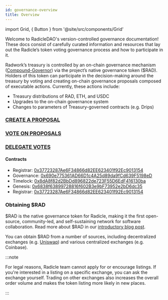 ```yaml
---
id: governance-overview
title: Overview
---
```


import Grid, { Button } from '@site/src/components/Grid'

Welcome to RadicleDAO's version-controlled governance documentation! These docs consist of carefully curated information
and resources that lay out the Radicle’s token voting governance process and how to participate in it.

Radwork’s treasury is controlled by an on-chain governance mechanism ([Compound-Governor](https://wiki.tally.xyz/docs/compound-governor)) via the project’s native governance token ($RAD). Holders of this token can participate in the decision-making around the treasury by voting and creating on-chain governance proposals composed of executable actions. Currently, these actions include:
* Treasury distributions of RAD, ETH, and USDC
* Upgrades to the on-chain governance system
* Changes to parameters of Treasury-governed contracts (e.g. Drips)

### [CREATE A PROPOSAL](https://github.com/radicle-dev/radicle-governance/blob/main/manual.md#proposal-types)
### [VOTE ON PROPOSALS](https://github.com/radicle-dev/radicle-governance/blob/main/manual.md#voting)
### [DELEGATE VOTES](https://github.com/radicle-dev/radicle-governance/blob/main/manual.md#delegating)

#### Contracts
* Registrar: [0x37723287Ae6F34866d82EE623401f92Ec9013154](https://etherscan.io/address/0x37723287Ae6F34866d82EE623401f92Ec9013154)
* Governance: [0x690e775361AD66D1c4A25d89da9fCd639F5198eD](https://etherscan.io/address/0x690e775361AD66D1c4A25d89da9fCd639F5198eD)
* Timelock: [0x8dA8f82d2BbDd896822de723F55D6EdF416130ba](https://etherscan.io/address/0x8dA8f82d2BbDd896822de723F55D6EdF416130ba)
* Genesis: [0x6838f63899728816f602B3e9bF73952e2bD6dc35](https://etherscan.io/address/0x6838f63899728816f602B3e9bF73952e2bD6dc35)
* Registrar: [0x37723287Ae6F34866d82EE623401f92Ec9013154](https://etherscan.io/address/0x37723287Ae6F34866d82EE623401f92Ec9013154 )


### Obtaining $RAD

$RAD is the native governance token for Radicle, making it the first open-source, community-led, and self-sustaining
network for software collaboration. Read more about $RAD in our [introductory blog
post](https://radicle.mirror.xyz/CgcHpSXUlPvwMVaUVVaJ7r8bIJI2BOKOytaI9-nO9oY).

You can obtain $RAD from a number of sources, including decentralized exchanges (e.g.
[Uniswap](https://info.uniswap.org/#/pools/0x7c8dbf6e88f52cb56dd30190558cb982f62fc660)) and various centralized
exchanges (e.g. Coinbase).

:::note

For legal reasons, Radicle team cannot apply for or encourage listings. If you're interested in a listing on a specific
exchange, you can ask the exchange yourself. Trading on other exchanges also increases the overall order volume and
makes the token listing more likely in new places.

:::
